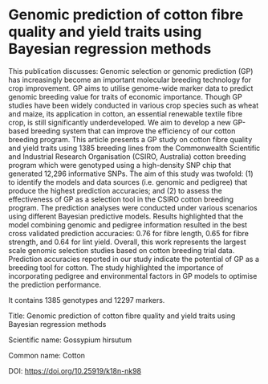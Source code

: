 # Genomic prediction of cotton fibre quality and yield traits using Bayesian regression methods

This publication discusses: Genomic selection or genomic prediction (GP) has increasingly become an important molecular breeding technology for crop improvement. GP aims to utilise genome-wide marker data to predict genomic breeding value for traits of economic importance. Though GP studies have been widely conducted in various crop species such as wheat and maize, its application in cotton, an essential renewable textile fibre crop, is still significantly underdeveloped. We aim to develop a new GP-based breeding system that can improve the efficiency of our cotton breeding program. This article presents a GP study on cotton fibre quality and yield traits using 1385 breeding lines from the Commonwealth Scientific and Industrial Research Organisation (CSIRO, Australia) cotton breeding program which were genotyped using a high-density SNP chip that generated 12,296 informative SNPs. The aim of this study was twofold: (1) to identify the models and data sources (i.e. genomic and pedigree) that produce the highest prediction accuracies; and (2) to assess the effectiveness of GP as a selection tool in the CSIRO cotton breeding program. The prediction analyses were conducted under various scenarios using different Bayesian predictive models. Results highlighted that the model combining genomic and pedigree information resulted in the best cross validated prediction accuracies: 0.76 for fibre length, 0.65 for fibre strength, and 0.64 for lint yield. Overall, this work represents the largest scale genomic selection studies based on cotton breeding trial data. Prediction accuracies reported in our study indicate the potential of GP as a breeding tool for cotton. The study highlighted the importance of incorporating pedigree and environmental factors in GP models to optimise the prediction performance.

It contains 1385 genotypes and 12297 markers.

Title: Genomic prediction of cotton fibre quality and yield traits using Bayesian regression methods

Scientific name: Gossypium hirsutum

Common name: Cotton

DOI: https://doi.org/10.25919/k18n-nk98


